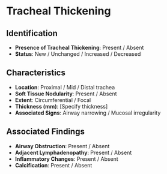 
# Tracheal Thickening

## Identification

- **Presence of Tracheal Thickening**: Present / Absent
- **Status**: New / Unchanged / Increased / Decreased

## Characteristics

- **Location**: Proximal / Mid / Distal trachea
- **Soft Tissue Nodularity**: Present / Absent
- **Extent**: Circumferential / Focal
- **Thickness (mm)**: [Specify thickness]
- **Associated Signs**: Airway narrowing / Mucosal irregularity

## Associated Findings

- **Airway Obstruction**: Present / Absent
- **Adjacent Lymphadenopathy**: Present / Absent
- **Inflammatory Changes**: Present / Absent
- **Calcification**: Present / Absent
